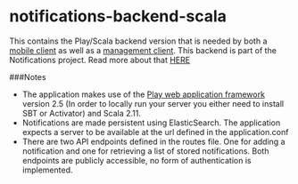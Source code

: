 # notifications-backend-scala

This contains the Play/Scala backend version that is needed by both a [mobile client](https://github.com/jaccohuysmans/notifications-android) as well as a [management client](https://github.com/jaccohuysmans/notifications-management).
This backend is part of the Notifications project. Read more about that [HERE](https://github.com/jaccohuysmans/notifications--main/blob/master/README.md)


###Notes

- The application makes use of the [Play web application framework](https://www.playframework.com/) version 2.5 (In order to locally run your server you either need to install SBT or Activator) and Scala 2.11.
- Notifications are made persistent using ElasticSearch. The application expects a server to be available at the url defined in the application.conf
- There are two API endpoints defined in the routes file. One for adding a notification and one for retrieving a list of stored notifications. Both endpoints are publicly accessible, no form of authentication is implemented.


